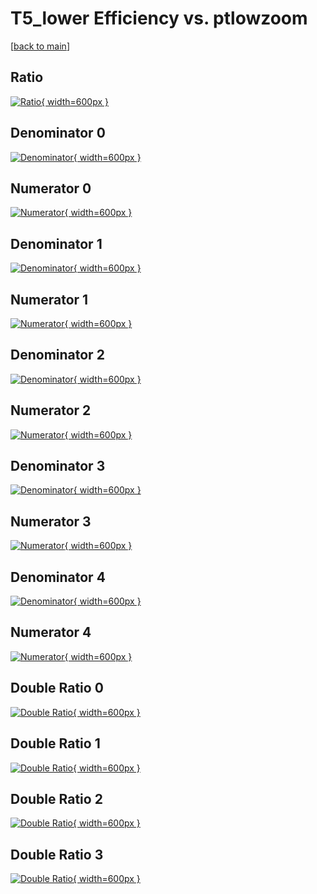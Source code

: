 # T5_lower Efficiency vs. ptlowzoom

[[back to main](./)]



## Ratio

[![Ratio](../mtv/var/T5_lower_base_11_0_eff_ptlowzoom.png){ width=600px }](../mtv/var/T5_lower_base_11_0_eff_ptlowzoom.pdf)

## Denominator 0

[![Denominator](../mtv/den/T5_lower_base_11_0_eff_ptlowzoom_den0.png){ width=600px }](../mtv/den/T5_lower_base_11_0_eff_ptlowzoom_den0.pdf)

## Numerator 0

[![Numerator](../mtv/num/T5_lower_base_11_0_eff_ptlowzoom_num0.png){ width=600px }](../mtv/num/T5_lower_base_11_0_eff_ptlowzoom_num0.pdf)

## Denominator 1

[![Denominator](../mtv/den/T5_lower_base_11_0_eff_ptlowzoom_den1.png){ width=600px }](../mtv/den/T5_lower_base_11_0_eff_ptlowzoom_den1.pdf)

## Numerator 1

[![Numerator](../mtv/num/T5_lower_base_11_0_eff_ptlowzoom_num1.png){ width=600px }](../mtv/num/T5_lower_base_11_0_eff_ptlowzoom_num1.pdf)

## Denominator 2

[![Denominator](../mtv/den/T5_lower_base_11_0_eff_ptlowzoom_den2.png){ width=600px }](../mtv/den/T5_lower_base_11_0_eff_ptlowzoom_den2.pdf)

## Numerator 2

[![Numerator](../mtv/num/T5_lower_base_11_0_eff_ptlowzoom_num2.png){ width=600px }](../mtv/num/T5_lower_base_11_0_eff_ptlowzoom_num2.pdf)

## Denominator 3

[![Denominator](../mtv/den/T5_lower_base_11_0_eff_ptlowzoom_den3.png){ width=600px }](../mtv/den/T5_lower_base_11_0_eff_ptlowzoom_den3.pdf)

## Numerator 3

[![Numerator](../mtv/num/T5_lower_base_11_0_eff_ptlowzoom_num3.png){ width=600px }](../mtv/num/T5_lower_base_11_0_eff_ptlowzoom_num3.pdf)

## Denominator 4

[![Denominator](../mtv/den/T5_lower_base_11_0_eff_ptlowzoom_den4.png){ width=600px }](../mtv/den/T5_lower_base_11_0_eff_ptlowzoom_den4.pdf)

## Numerator 4

[![Numerator](../mtv/num/T5_lower_base_11_0_eff_ptlowzoom_num4.png){ width=600px }](../mtv/num/T5_lower_base_11_0_eff_ptlowzoom_num4.pdf)

## Double Ratio 0

[![Double Ratio](../mtv/ratio/T5_lower_base_11_0_eff_ptlowzoom_ratio0.png){ width=600px }](../mtv/ratio/T5_lower_base_11_0_eff_ptlowzoom_ratio0.pdf)

## Double Ratio 1

[![Double Ratio](../mtv/ratio/T5_lower_base_11_0_eff_ptlowzoom_ratio1.png){ width=600px }](../mtv/ratio/T5_lower_base_11_0_eff_ptlowzoom_ratio1.pdf)

## Double Ratio 2

[![Double Ratio](../mtv/ratio/T5_lower_base_11_0_eff_ptlowzoom_ratio2.png){ width=600px }](../mtv/ratio/T5_lower_base_11_0_eff_ptlowzoom_ratio2.pdf)

## Double Ratio 3

[![Double Ratio](../mtv/ratio/T5_lower_base_11_0_eff_ptlowzoom_ratio3.png){ width=600px }](../mtv/ratio/T5_lower_base_11_0_eff_ptlowzoom_ratio3.pdf)

